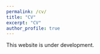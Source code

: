 ```yaml
---
permalink: /cv/
title: "CV"
excerpt: "CV"
author_profile: true
---
```


This website is under development. 
